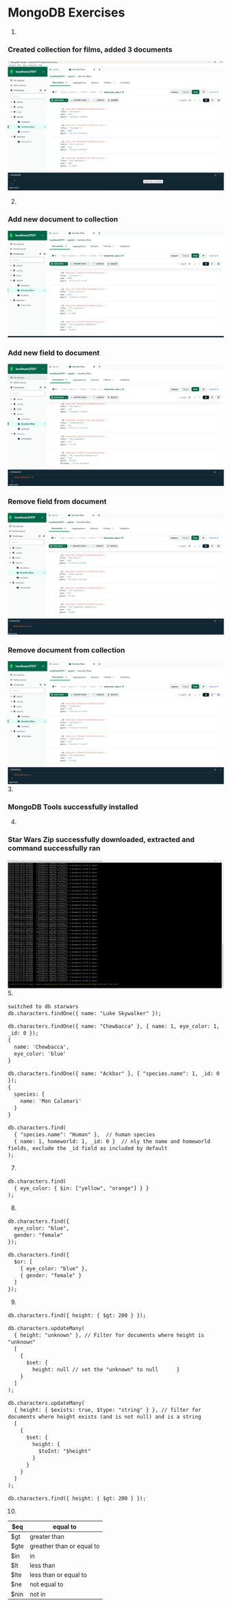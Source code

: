 # MongoDB Exercises


1.
### Created collection for films, added 3 documents
![ Alt Text](mongo_exercise1.png)

2.
### Add new document to collection
![ Alt Text](mongo_exercise2i.png)
### Add new field to document
![ Alt Text](mongo_exercise2ii.png)
### Remove field from document
![ Alt Text](mongo_exercise2iii.png)
### Remove document from collection
![ Alt Text](mongo_exercise2iiii.png)
3.
### **MongoDB Tools successfully installed**

4.
### Star Wars Zip successfully downloaded, extracted and command successfully ran
![ Alt Text](mongo_exercise4.png)
5.
```
switched to db starwars
db.characters.findOne({ name: "Luke Skywalker" });
```
```
db.characters.findOne({ name: "Chewbacca" }, { name: 1, eye_color: 1, _id: 0 });
{
  name: 'Chewbacca',
  eye_color: 'blue'
}
```
```
db.characters.findOne({ name: "Ackbar" }, { "species.name": 1, _id: 0 });
{
  species: {
    name: 'Mon Calamari'
  }
}
```

```
db.characters.find(
  { "species.name": "Human" },  // human species
  { name: 1, homeworld: 1, _id: 0 }  // nly the name and homeworld fields, exclude the _id field as included by default
);
```
7.
```
db.characters.find(
  { eye_color: { $in: ["yellow", "orange"] } }
);
```

8.
```
db.characters.find({
  eye_color: "blue",
  gender: "female"
});
```
```
db.characters.find({
  $or: [
    { eye_color: "blue" },
    { gender: "female" }
  ]
});
```

9.
```
db.characters.find({ height: { $gt: 200 } });
```
```
db.characters.updateMany(
  { height: "unknown" }, // Filter for documents where height is "unknown"
  [
    { 
      $set: { 
        height: null // set the "unknown" to null      } 
    }
  ]
);
```
```
db.characters.updateMany(
  { height: { $exists: true, $type: "string" } }, // filter for documents where height exists (and is not null) and is a string
  [
    { 
      $set: { 
        height: { 
          $toInt: "$height" 
        } 
      } 
    }
  ]
);
```
```
db.characters.find({ height: { $gt: 200 } });
```



10.

| $eq  | equal to                  |      
|------|---------------------------|
| $gt  | greater than              |      
| $gte | greather than or equal to |      
| $in  | in                        |      
| $lt  | less than                 |      
| $lte | less than or equal to     |      
| $ne  | not equal to              |       
| $nin | not in                    |      